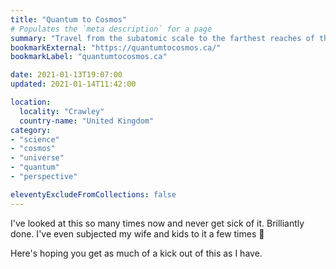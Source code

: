 ```yaml
---
title: "Quantum to Cosmos"
# Populates the `meta description` for a page
summary: "Travel from the subatomic scale to the farthest reaches of the cosmos."
bookmarkExternal: "https://quantumtocosmos.ca/"
bookmarkLabel: "quantumtocosmos.ca"

date: 2021-01-13T19:07:00
updated: 2021-01-14T11:42:00

location:
  locality: "Crawley"
  country-name: "United Kingdom"
category:
- "science"
- "cosmos"
- "universe"
- "quantum"
- "perspective"

eleventyExcludeFromCollections: false
---
```


I've looked at this so many times now and never get sick of it. Brilliantly done. I've even subjected my wife and kids to it a few times 😬

Here's hoping you get as much of a kick out of this as I have.




